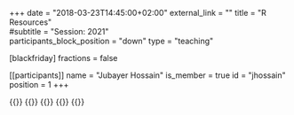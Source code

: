 +++
date = "2018-03-23T14:45:00+02:00"
external_link = ""
title = "R Resources"    
#subtitle = "Session: 2021"    
participants_block_position = "down"
type = "teaching"

[blackfriday]
    fractions = false

[[participants]]
    name = "Jubayer Hossain"
    is_member = true
    id = "jhossain"
    position = 1
+++

{{<youtube unYqFRKiCpY>}}
{{<youtube sPo8iWuD6Hg>}}
{{<youtube iuVVR_r9_RY>}}
{{<youtube qQZjroPRKQs>}}
{{<youtube MNyDDyXacx8>}}


